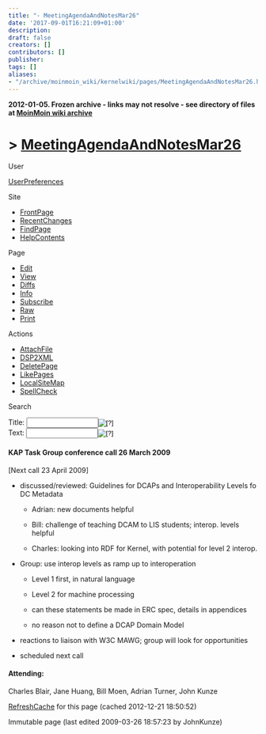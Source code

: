 ```yaml
---
title: "- MeetingAgendaAndNotesMar26"
date: '2017-09-01T16:21:09+01:00'
description: 
draft: false
creators: []
contributors: []
publisher: 
tags: []
aliases:
- "/archive/moinmoin_wiki/kernelwiki/pages/MeetingAgendaAndNotesMar26.html"
---
```


**2012-01-05. Frozen archive - links may not resolve - see directory of files at [MoinMoin wiki archive](/moinmoin-wiki-archive/)**

# > [MeetingAgendaAndNotesMar26](http://dublincore.org/kernelwiki/MeetingAgendaAndNotesMar26?action=fullsearch&value=MeetingAgendaAndNotesMar26&literal=1&case=1&context=40 "Click here to do a full-text search for this title")

User

 [UserPreferences](http://dublincore.org/kernelwiki/UserPreferences)
  

Site

- [FrontPage](http://dublincore.org/kernelwiki/FrontPage)
- [RecentChanges](http://dublincore.org/kernelwiki/RecentChanges)
- [FindPage](http://dublincore.org/kernelwiki/FindPage)
- [HelpContents](http://dublincore.org/kernelwiki/HelpContents)

Page

- [Edit](http://dublincore.org/kernelwiki/MeetingAgendaAndNotesMar26?action=edit "Edit")
- [View](http://dublincore.org/kernelwiki/MeetingAgendaAndNotesMar26 "View")
- [Diffs](http://dublincore.org/kernelwiki/MeetingAgendaAndNotesMar26?action=diff "Diffs")
- [Info](http://dublincore.org/kernelwiki/MeetingAgendaAndNotesMar26?action=info "Info")
- [Subscribe](http://dublincore.org/kernelwiki/MeetingAgendaAndNotesMar26?action=subscribe "Subscribe")
- [Raw](http://dublincore.org/kernelwiki/MeetingAgendaAndNotesMar26?action=raw "Raw")
- [Print](http://dublincore.org/kernelwiki/MeetingAgendaAndNotesMar26?action=print "Print")

Actions

- [AttachFile](http://dublincore.org/kernelwiki/MeetingAgendaAndNotesMar26?action=AttachFile)
- [DSP2XML](http://dublincore.org/kernelwiki/MeetingAgendaAndNotesMar26?action=DSP2XML)
- [DeletePage](http://dublincore.org/kernelwiki/MeetingAgendaAndNotesMar26?action=DeletePage)
- [LikePages](http://dublincore.org/kernelwiki/MeetingAgendaAndNotesMar26?action=LikePages)
- [LocalSiteMap](http://dublincore.org/kernelwiki/MeetingAgendaAndNotesMar26?action=LocalSiteMap)
- [SpellCheck](http://dublincore.org/kernelwiki/MeetingAgendaAndNotesMar26?action=SpellCheck)

Search

<form method="POST" action="/kernelwiki/MeetingAgendaAndNotesMar26">
<p>
<input name="action" value="inlinesearch" type="hidden">
<input name="context" value="40" type="hidden">
Title: <input name="text_title" size="15" maxlength="50" type="text"><input src="MeetingAgendaAndNotesMar26_files/moin-search.png" name="button_title" alt="[?]" type="image"><br>Text: <input name="text_full" size="15" maxlength="50" type="text"><input src="MeetingAgendaAndNotesMar26_files/moin-search.png" name="button_full" alt="[?]" type="image">
</p>
</form>

#### KAP Task Group conference call 26 March 2009

[Next call 23 April 2009]

- discussed/reviewed: Guidelines for DCAPs and Interoperability Levels fo DC Metadata

  - Adrian: new documents helpful

  - Bill: challenge of teaching DCAM to LIS students; interop. levels helpful

  - Charles: looking into RDF for Kernel, with potential for level 2 interop.

- Group: use interop levels as ramp up to interoperation

  - Level 1 first, in natural language

  - Level 2 for machine processing

  - can these statements be made in ERC spec, details in appendices

  - no reason not to define a DCAP Domain Model

- reactions to liaison with W3C MAWG; group will look for opportunities

- scheduled next call

#### Attending:

 Charles Blair, Jane Huang, Bill Moen, Adrian Turner, John Kunze 

 [RefreshCache](http://dublincore.org/kernelwiki/MeetingAgendaAndNotesMar26?action=refresh&arena=Page.py&key=MeetingAgendaAndNotesMar26.text_html) for this page (cached 2012-12-21 18:50:52)  

Immutable page (last edited 2009-03-26 18:57:23 by JohnKunze)

